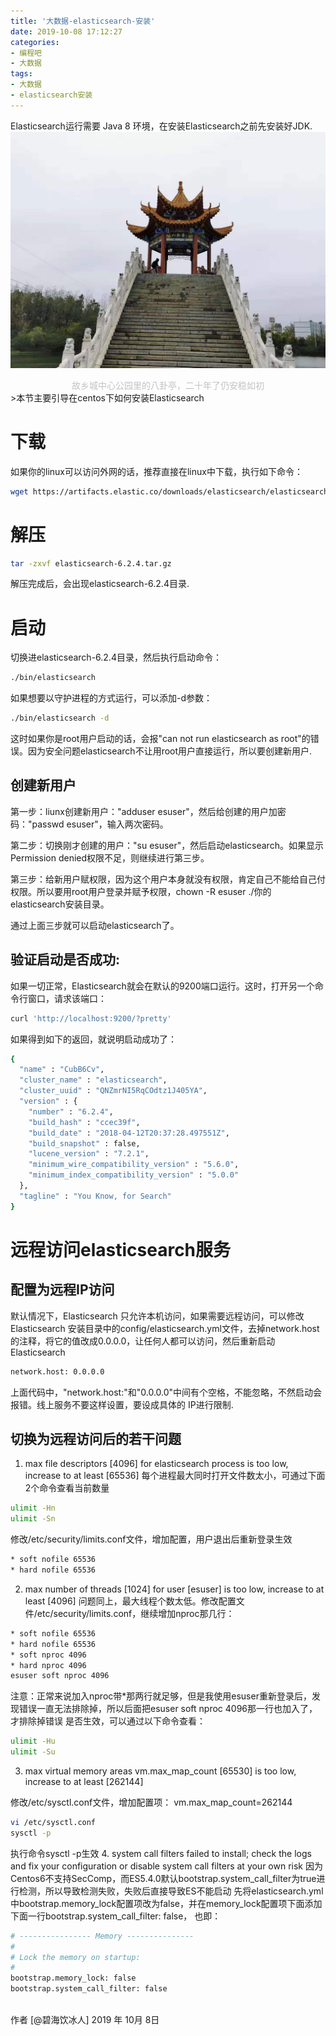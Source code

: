 ```yaml
---
title: '大数据-elasticsearch-安装'
date: 2019-10-08 17:12:27
categories:
- 编程吧
- 大数据
tags:
- 大数据
- elasticsearch安装
---
```





Elasticsearch运行需要 Java 8 环境，在安装Elasticsearch之前先安装好JDK.
![](https://raw.githubusercontent.com/liruixue/muqiaosite/master/images/tech/Tech-bigdata-elasticsearch-install-home.jpg)
<center><font color=#c3c3c3>故乡城中心公园里的八卦亭，二十年了仍安稳如初</font></center>
<!-- more -->
>本节主要引导在centos下如何安装Elasticsearch


# 下载
如果你的linux可以访问外网的话，推荐直接在linux中下载，执行如下命令：
```bash
wget https://artifacts.elastic.co/downloads/elasticsearch/elasticsearch-6.2.4.tar.gz
```

# 解压
```bash
tar -zxvf elasticsearch-6.2.4.tar.gz
```
解压完成后，会出现elasticsearch-6.2.4目录.

# 启动
切换进elasticsearch-6.2.4目录，然后执行启动命令：
```bash
./bin/elasticsearch
```
如果想要以守护进程的方式运行，可以添加-d参数：
```bash
./bin/elasticsearch -d
```
这时如果你是root用户启动的话，会报"can not run elasticsearch as root"的错误。因为安全问题elasticsearch不让用root用户直接运行，所以要创建新用户.


## 创建新用户
第一步：liunx创建新用户："adduser esuser"，然后给创建的用户加密码："passwd esuser"，输入两次密码。

第二步：切换刚才创建的用户："su esuser"，然后启动elasticsearch。如果显示Permission denied权限不足，则继续进行第三步。

第三步：给新用户赋权限，因为这个用户本身就没有权限，肯定自己不能给自己付权限。所以要用root用户登录并赋予权限，chown -R esuser ./你的elasticsearch安装目录。

通过上面三步就可以启动elasticsearch了。

## 验证启动是否成功:
如果一切正常，Elasticsearch就会在默认的9200端口运行。这时，打开另一个命令行窗口，请求该端口：
```bash
curl 'http://localhost:9200/?pretty'
```
如果得到如下的返回，就说明启动成功了：
```bash
{
  "name" : "CubB6Cv",
  "cluster_name" : "elasticsearch",
  "cluster_uuid" : "QNZmrNI5RqCOdtz1J405YA",
  "version" : {
    "number" : "6.2.4",
    "build_hash" : "ccec39f",
    "build_date" : "2018-04-12T20:37:28.497551Z",
    "build_snapshot" : false,
    "lucene_version" : "7.2.1",
    "minimum_wire_compatibility_version" : "5.6.0",
    "minimum_index_compatibility_version" : "5.0.0"
  },
  "tagline" : "You Know, for Search"
}
```

# 远程访问elasticsearch服务
## 配置为远程IP访问
默认情况下，Elasticsearch 只允许本机访问，如果需要远程访问，可以修改 Elasticsearch 安装目录中的config/elasticsearch.yml文件，去掉network.host的注释，将它的值改成0.0.0.0，让任何人都可以访问，然后重新启动 Elasticsearch 

```bash
network.host: 0.0.0.0
```
上面代码中，"network.host:"和"0.0.0.0"中间有个空格，不能忽略，不然启动会报错。线上服务不要这样设置，要设成具体的 IP进行限制.
## 切换为远程访问后的若干问题
1. max file descriptors [4096] for elasticsearch process is too low, increase to at least [65536]
每个进程最大同时打开文件数太小，可通过下面2个命令查看当前数量
```bash
ulimit -Hn
ulimit -Sn
```
修改/etc/security/limits.conf文件，增加配置，用户退出后重新登录生效
```bash
* soft nofile 65536
* hard nofile 65536
```
2. max number of threads [1024] for user [esuser] is too low, increase to at least [4096]
问题同上，最大线程个数太低。修改配置文件/etc/security/limits.conf，继续增加nproc那几行：
```bash
* soft nofile 65536
* hard nofile 65536
* soft nproc 4096
* hard nproc 4096
esuser soft nproc 4096
```
注意：正常来说加入nproc带*那两行就足够，但是我使用esuser重新登录后，发现错误一直无法排除掉，所以后面把esuser soft nproc 4096那一行也加入了，才排除掉错误
是否生效，可以通过以下命令查看：
```bash
ulimit -Hu
ulimit -Su
```
3. max virtual memory areas vm.max_map_count [65530] is too low, increase to at least [262144]

修改/etc/sysctl.conf文件，增加配置项：
vm.max_map_count=262144
```bash
vi /etc/sysctl.conf
sysctl -p
```
执行命令sysctl -p生效
4. system call filters failed to install; check the logs and fix your configuration or disable system call filters at your own risk
因为Centos6不支持SecComp，而ES5.4.0默认bootstrap.system_call_filter为true进行检测，所以导致检测失败，失败后直接导致ES不能启动
先将elasticsearch.yml中bootstrap.memory_lock配置项改为false，并在memory_lock配置项下面添加下面一行bootstrap.system_call_filter: false， 也即：
```bash
# ---------------- Memory ---------------
#
# Lock the memory on startup:
#
bootstrap.memory_lock: false
bootstrap.system_call_filter: false
```


</br>
作者 [@碧海饮冰人]    
2019 年 10月 8日    
  



